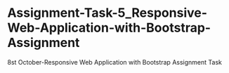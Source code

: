 # Assignment-Task-5_Responsive-Web-Application-with-Bootstrap-Assignment
 8st October-Responsive Web Application with Bootstrap Assignment Task
